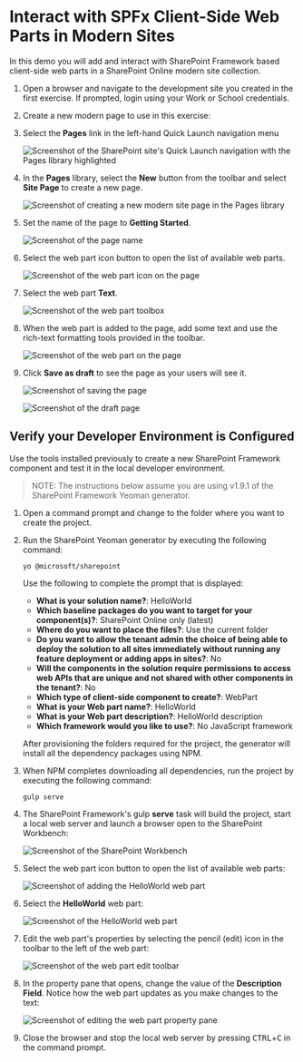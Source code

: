# Interact with SPFx Client-Side Web Parts in Modern Sites

In this demo you will add and interact with SharePoint Framework based client-side web parts in a SharePoint Online modern site collection.

1. Open a browser and navigate to the development site you created in the first exercise. If prompted, login using your Work or School credentials.

1. Create a new modern page to use in this exercise:

  1. Select the **Pages** link in the left-hand Quick Launch navigation menu

      ![Screenshot of the SharePoint site's Quick Launch navigation with the Pages library highlighted](./../../Images/ex03-pages-library.png)

1. In the **Pages** library, select the **New** button from the toolbar and select **Site Page** to create a new page.

    ![Screenshot of creating a new modern site page in the Pages library](./../../Images/ex03-new-sitepage.png)

1. Set the name of the page to **Getting Started**.

    ![Screenshot of the page name](./../../Images/ex03-add-webpart-01.png)

1. Select the web part icon button to open the list of available web parts.

    ![Screenshot of the web part icon on the page](./../../Images/ex03-add-webpart-02.png)

1. Select the web part **Text**.

    ![Screenshot of the web part toolbox](./../../Images/ex03-add-webpart-03.png)

1. When the web part is added to the page, add some text and use the rich-text formatting tools provided in the toolbar.

    ![Screenshot of the web part on the page](./../../Images/ex03-add-webpart-04.png)

1. Click **Save as draft** to see the page as your users will see it.

    ![Screenshot of saving the page](./../../Images/ex03-add-webpart-05.png)

    ![Screenshot of the draft page](./../../Images/ex03-add-webpart-06.png)

## Verify your Developer Environment is Configured

Use the tools installed previously to create a new SharePoint Framework component and test it in the local developer environment.

> NOTE: The instructions below assume you are using v1.9.1 of the SharePoint Framework Yeoman generator. 

1. Open a command prompt and change to the folder where you want to create the project.
1. Run the SharePoint Yeoman generator by executing the following command:

    ```shell
    yo @microsoft/sharepoint
    ```

    Use the following to complete the prompt that is displayed:

    * **What is your solution name?**: HelloWorld
    * **Which baseline packages do you want to target for your component(s)?**: SharePoint Online only (latest)
    * **Where do you want to place the files?**: Use the current folder
    * **Do you want to allow the tenant admin the choice of being able to deploy the solution to all sites immediately without running any feature deployment or adding apps in sites?**: No
    * **Will the components in the solution require permissions to access web APIs that are unique and not shared with other components in the tenant?**: No       
    * **Which type of client-side component to create?**: WebPart
    * **What is your Web part name?**: HelloWorld
    * **What is your Web part description?**: HelloWorld description
    * **Which framework would you like to use?**: No JavaScript framework

    After provisioning the folders required for the project, the generator will install all the dependency packages using NPM.

1. When NPM completes downloading all dependencies, run the project by executing the following command:

    ```shell
    gulp serve
    ```

1. The SharePoint Framework's gulp **serve** task will build the project, start a local web server and launch a browser open to the SharePoint Workbench:

    ![Screenshot of the SharePoint Workbench](./../../Images/ex03-testing-01.png)

1. Select the web part icon button to open the list of available web parts:

    ![Screenshot of adding the HelloWorld web part](./../../Images/ex03-testing-02.png)

1. Select the **HelloWorld** web part:

    ![Screenshot of the HelloWorld web part](./../../Images/ex03-testing-03.png)

1. Edit the web part's properties by selecting the pencil (edit) icon in the toolbar to the left of the web part:

    ![Screenshot of the web part edit toolbar](./../../Images/ex03-testing-04.png)

1. In the property pane that opens, change the value of the **Description Field**. Notice how the web part updates as you make changes to the text:

    ![Screenshot of editing the web part property pane](./../../Images/ex03-testing-05.png)

1. Close the browser and stop the local web server by pressing <kbd>CTRL</kbd>+<kbd>C</kbd> in the command prompt.